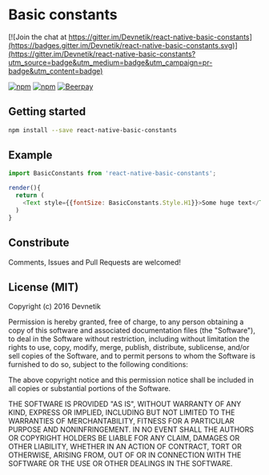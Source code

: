 # Basic constants

[![Join the chat at https://gitter.im/Devnetik/react-native-basic-constants](https://badges.gitter.im/Devnetik/react-native-basic-constants.svg)](https://gitter.im/Devnetik/react-native-basic-constants?utm_source=badge&utm_medium=badge&utm_campaign=pr-badge&utm_content=badge)

[![npm](https://img.shields.io/npm/dm/react-native-basic-constants.svg?maxAge=2592000)](https://www.npmjs.com/package/react-native-basic-constants)
[![npm](https://img.shields.io/npm/v/react-native-basic-constants.svg?maxAge=2592000)](https://www.npmjs.com/package/react-native-basic-constants)
[![Beerpay](https://beerpay.io/Devnetik/react-native-basic-constants/badge.svg?style=flat)](https://beerpay.io/Devnetik/react-native-basic-constants)

## Getting started
```sh
npm install --save react-native-basic-constants
```

## Example
```javascript
import BasicConstants from 'react-native-basic-constants';

render(){
  return (
    <Text style={{fontSize: BasicConstants.Style.H1}}>Some huge text</Text>
  )
}

```

## Constribute

Comments, Issues and Pull Requests are welcomed!

## License (MIT)

Copyright (c) 2016 Devnetik

Permission is hereby granted, free of charge, to any person obtaining a copy of this software and associated documentation files (the "Software"), to deal in the Software without restriction, including without limitation the rights to use, copy, modify, merge, publish, distribute, sublicense, and/or sell copies of the Software, and to permit persons to whom the Software is furnished to do so, subject to the following conditions:

The above copyright notice and this permission notice shall be included in all copies or substantial portions of the Software.

THE SOFTWARE IS PROVIDED "AS IS", WITHOUT WARRANTY OF ANY KIND, EXPRESS OR IMPLIED, INCLUDING BUT NOT LIMITED TO THE WARRANTIES OF MERCHANTABILITY, FITNESS FOR A PARTICULAR PURPOSE AND NONINFRINGEMENT. IN NO EVENT SHALL THE AUTHORS OR COPYRIGHT HOLDERS BE LIABLE FOR ANY CLAIM, DAMAGES OR OTHER LIABILITY, WHETHER IN AN ACTION OF CONTRACT, TORT OR OTHERWISE, ARISING FROM, OUT OF OR IN CONNECTION WITH THE SOFTWARE OR THE USE OR OTHER DEALINGS IN THE SOFTWARE.